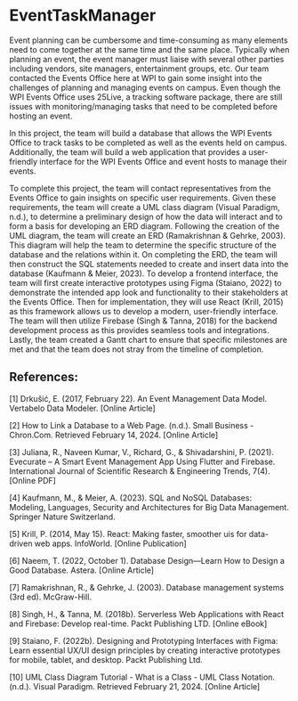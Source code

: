 # EventTaskManager
Event planning can be cumbersome and time-consuming as many elements need to come together at the same time and the same place. Typically when planning an event, the event manager must liaise with several other parties including vendors, site managers, entertainment groups, etc. Our team contacted the Events Office here at WPI to gain some insight into the challenges of planning and managing events on campus. Even though the WPI Events Office uses 25Live, a tracking software package, there are still issues with monitoring/managing tasks that need to be completed before hosting an event. 

In this project, the team will build a database that allows the WPI Events Office to track tasks to be completed as well as the events held on campus. Additionally, the team will build a web application that provides a user-friendly interface for the WPI Events Office and event hosts to manage their events.

To complete this project, the team will contact representatives from the Events Office to gain insights on specific user requirements. Given these requirements, the team will create a UML class diagram (Visual Paradigm, n.d.), to determine a preliminary design of how the data will interact and to form a basis for developing an ERD diagram. Following the creation of the UML diagram, the team will create an ERD (Ramakrishnan & Gehrke, 2003). This diagram will help the team to determine the specific structure of the database and the relations within it. On completing the ERD, the team will then construct the SQL statements needed to create and insert data into the database (Kaufmann & Meier, 2023). To develop a frontend interface, the team will first create interactive prototypes using Figma (Staiano, 2022) to demonstrate the intended app look and functionality to their stakeholders at the Events Office. Then for implementation, they will use React (Krill, 2015) as this framework allows us to develop a modern, user-friendly interface. The team will then utilize Firebase (Singh & Tanna, 2018) for the backend development process as this provides seamless tools and integrations. Lastly, the team created a Gantt chart to ensure that specific milestones are met and that the team does not stray from the timeline of completion.

## References:
[1] Drkušić, E. (2017, February 22). An Event Management Data Model. Vertabelo Data Modeler. [Online Article]

[2] How to Link a Database to a Web Page. (n.d.). Small Business - Chron.Com. Retrieved February 14, 2024. [Online Article]
 
[3] Juliana, R., Naveen Kumar, V., Richard, G., & Shivadarshini, P. (2021). Evecurate – A Smart Event Management App Using Flutter and Firebase. International Journal of Scientific Research & Engineering Trends, 7(4). [Online PDF]

[4]  Kaufmann, M., & Meier, A. (2023). SQL and NoSQL Databases: Modeling, Languages, Security and Architectures for Big Data Management. Springer Nature Switzerland.

[5] Krill, P. (2014, May 15). React: Making faster, smoother uis for data-driven web apps. InfoWorld. [Online Publication]

[6] Naeem, T. (2022, October 1). Database Design—Learn How to Design a Good Database. Astera. [Online Article]

[7] Ramakrishnan, R., & Gehrke, J. (2003). Database management systems (3rd ed). McGraw-Hill.

[8] Singh, H., & Tanna, M. (2018b). Serverless Web Applications with React and Firebase: Develop real-time. Packt Publishing LTD. [Online eBook]

[9] Staiano, F. (2022b). Designing and Prototyping Interfaces with Figma: Learn essential UX/UI design principles by creating interactive prototypes for mobile, tablet, and desktop. Packt Publishing Ltd.

[10] UML Class Diagram Tutorial - What is a Class - UML Class Notation. (n.d.). Visual Paradigm. Retrieved February 21, 2024. [Online Article]


